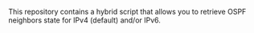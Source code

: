 This repository contains a hybrid script that allows you to retrieve OSPF neighbors state for IPv4 (default) and/or IPv6.
